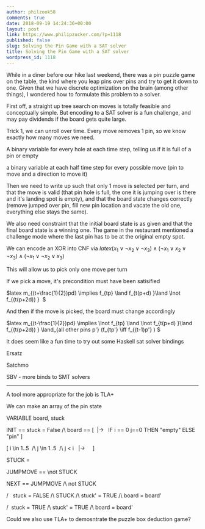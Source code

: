 ```yaml
---
author: philzook58
comments: true
date: 2018-09-19 14:24:36+00:00
layout: post
link: https://www.philipzucker.com/?p=1118
published: false
slug: Solving the Pin Game with a SAT solver
title: Solving the Pin Game with a SAT solver
wordpress_id: 1118
---
```


While in a diner before our hike last weekend, there was a pin puzzle game on the table, the kind where you leap pins over pins and try to get it down to one. Given that we have discrete optimization on the brain (among other things), I wondered how to formulate this problem to a solver.

First off, a straight up tree search on moves is totally feasible and conceptually simple. But encoding to a SAT solver is a fun challenge, and may pay dividends if the board gets quite large.



Trick 1, we can unroll over time. Every move removes 1 pin, so we know exactly how many moves we need.

A binary variable for every hole at each time step, telling us if it is full of a pin or empty

a binary variable at each half time step for every possible move (pin to move and a direction to move it)

Then we need to write up such that only 1 move is selected per turn, and that the move is valid (that pin hole is full, the one it is jumping over is there and it's landing spot is empty), and that the board state changes correctly (remove jumped over pin, fill new pin location and vacate the old one, everything else stays the same).

We also need constraint that the initial board state is as given and that the final board state is a winning one. The game in the restaurant mentioned a challenge mode where the last pin has to be at the original empty spot.

We can encode an XOR into CNF via $latex (x_1 \lor \lnot x_2 \lor \lnot x_3 ) \land (\lnot x_1 \lor x_2 \lor \lnot x_3)  \land ( \lnot x_1 \lor \lnot x_2 \lor x_3)$

This will allow us to pick only one move per turn

If we pick a move, it's precondition must have been satisified

$latex m_{(t+\frac{1}{2})pd} \implies f_{tp} \land f_{t(p+d) }\land \lnot f_{(t(p+2d)) }  $

And then if the move is picked, the board must change accordingly

$latex m_{(t-\frac{1}{2})pd} \implies \lnot f_{tp} \land \lnot f_{t(p+d) }\land f_{(t(p+2d)) } \land_{all other pins p'} (f_{tp'} \iff f_{(t-1)p'} ) $



It does seem like a fun time to try out some Haskell sat solver bindings

Ersatz

Satchmo

SBV - more binds to SMT solvers







* * *



A tool more appropriate for the job is TLA+

We can make an array of the pin state

VARIABLE board, stuck

INIT == stuck = False /\ board == [  |->   IF i == 0 j==0 THEN "empty" ELSE "pin" ]

[ i \in 1..5  /\ j \in 1..5  /\ j < i   |->     ]

STUCK =

JUMPMOVE == \not STUCK



NEXT == JUMPMOVE /\ not STUCK

\/   stuck = FALSE /\ STUCK /\ stuck' = TRUE /\ board = board'

\/  stuck = TRUE /\ stuck' = TRUE /\ board = board'





Could we also use TLA+ to demosntrate the puzzle box deduction game?


